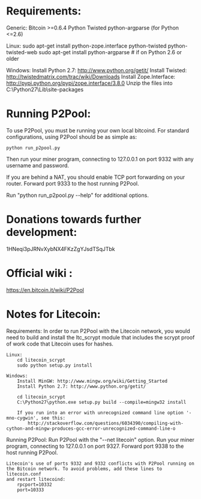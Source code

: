 Requirements:
=============
Generic:
	Bitcoin >=0.6.4
	Python
	Twisted
	python-argparse (for Python <=2.6)

Linux:
	sudo apt-get install python-zope.interface python-twisted python-twisted-web
	sudo apt-get install python-argparse # if on Python 2.6 or older

Windows:
	Install Python 2.7: http://www.python.org/getit/
	Install Twisted: http://twistedmatrix.com/trac/wiki/Downloads
	Install Zope.Interface: http://pypi.python.org/pypi/zope.interface/3.8.0
		Unzip the files into C:\Python27\Lib\site-packages

Running P2Pool:
=============
To use P2Pool, you must be running your own local bitcoind. For standard
configurations, using P2Pool should be as simple as:

	python run_p2pool.py

Then run your miner program, connecting to 127.0.0.1 on port 9332 with any
username and password.

If you are behind a NAT, you should enable TCP port forwarding on your
router. Forward port 9333 to the host running P2Pool.

Run "python run_p2pool.py --help" for additional options.

Donations towards further development:
=============
1HNeqi3pJRNvXybNX4FKzZgYJsdTSqJTbk

Official wiki :
=============
https://en.bitcoin.it/wiki/P2Pool	
	
Notes for Litecoin:
=============
Requirements:
	In order to run P2Pool with the Litecoin network, you would need to build and install the
	ltc_scrypt module that includes the scrypt proof of work code that Litecoin uses for hashes.

	Linux:
		cd litecoin_scrypt
		sudo python setup.py install

	Windows:
		Install MinGW: http://www.mingw.org/wiki/Getting_Started
		Install Python 2.7: http://www.python.org/getit/

		cd litecoin_scrypt
		C:\Python27\python.exe setup.py build --compile=mingw32 install

		If you run into an error with unrecognized command line option '-mno-cygwin', see this:
			http://stackoverflow.com/questions/6034390/compiling-with-cython-and-mingw-produces-gcc-error-unrecognized-command-line-o

Running P2Pool:
	Run P2Pool with the "--net litecoin" option.
	Run your miner program, connecting to 127.0.0.1 on port 9327.
	Forward port 9338 to the host running P2Pool.
	
	Litecoin's use of ports 9332 and 9332 conflicts with P2Pool running on
	the Bitcoin network. To avoid problems, add these lines to litecoin.conf
	and restart litecoind:
		rpcport=10332
		port=10333
